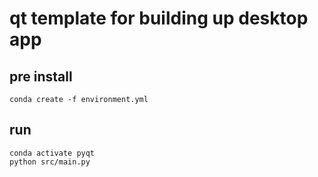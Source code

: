 # qt template for building up desktop app
## pre install
``` shell
conda create -f environment.yml
```
## run
``` shell
conda activate pyqt
python src/main.py
```